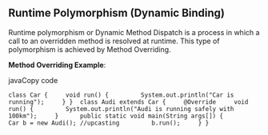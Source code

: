 ## Runtime Polymorphism (Dynamic Binding)

Runtime polymorphism or Dynamic Method Dispatch is a process in which a call to an overridden method is resolved at runtime. This type of polymorphism is achieved by Method Overriding.

**Method Overriding Example**:

javaCopy code

`class Car {     void run() {         System.out.println("Car is running");     } }  class Audi extends Car {     @Override     void run() {         System.out.println("Audi is running safely with 100km");     }      public static void main(String args[]) {         Car b = new Audi(); //upcasting         b.run();     } }`